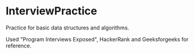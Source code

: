 # InterviewPractice
Practice for basic data structures and algorithms.

Used "Program Interviews Exposed", HackerRank and Geeksforgeeks for reference. 
